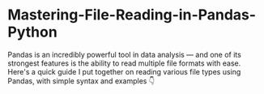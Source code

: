 # Mastering-File-Reading-in-Pandas-Python
Pandas is an incredibly powerful tool in data analysis — and one of its strongest features is the ability to read multiple file formats with ease.  Here's a quick guide I put together on reading various file types using Pandas, with simple syntax and examples 👇
